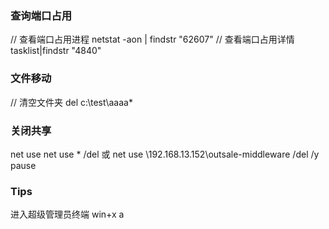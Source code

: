 ### 查询端口占用
// 查看端口占用进程
netstat -aon | findstr "62607"
// 查看端口占用详情
tasklist|findstr "4840"

### 文件移动
// 清空文件夹 del c:\test\aaaa\*

### 关闭共享
net use
net use * /del 或 net use \\192.168.13.152\outsale-middleware /del /y
pause

### Tips
进入超级管理员终端 win+x a